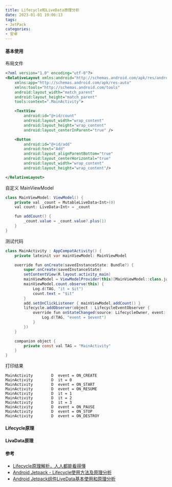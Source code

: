 ```yaml
---
title: Lifecycle和LiveData原理分析
date: 2023-01-01 19:06:13
tags:
- JetPack
categories:
- 安卓
---
```


#### 基本使用

布局文件

```xml
<?xml version="1.0" encoding="utf-8"?>
<RelativeLayout xmlns:android="http://schemas.android.com/apk/res/android"
    xmlns:app="http://schemas.android.com/apk/res-auto"
    xmlns:tools="http://schemas.android.com/tools"
    android:layout_width="match_parent"
    android:layout_height="match_parent"
    tools:context=".MainActivity">

    <TextView
        android:id="@+id/count"
        android:layout_width="wrap_content"
        android:layout_height="wrap_content"
        android:layout_centerInParent="true" />

    <Button
        android:id="@+id/add"
        android:text="Add"
        android:layout_alignParentBottom="true"
        android:layout_centerHorizontal="true"
        android:layout_width="wrap_content"
        android:layout_height="wrap_content"/>

</RelativeLayout>
```

自定义 MainViewModel

```java
class MainViewModel: ViewModel() {
    private val _count = MutableLiveData<Int>(0)
    val count: LiveData<Int> = _count

    fun addCount() {
        _count.value = _count.value?.plus(1)
    }
}
```

测试代码

```java
class MainActivity : AppCompatActivity() {
    private lateinit var mainViewModel: MainViewModel

    override fun onCreate(savedInstanceState: Bundle?) {
        super.onCreate(savedInstanceState)
        setContentView(R.layout.activity_main)
        mainViewModel = ViewModelProvider(this)[MainViewModel::class.java]
        mainViewModel.count.observe(this) {
            Log.d(TAG, "it = $it")
            count.text = "$it"
        }
        add.setOnClickListener { mainViewModel.addCount() }
        lifecycle.addObserver(object : LifecycleEventObserver {
            override fun onStateChanged(source: LifecycleOwner, event: Lifecycle.Event) {
                Log.d(TAG, "event = $event")
            }
        })
    }

    companion object {
        private const val TAG = "MainActivity"
    }
}
```

打印结果

```
MainActivity        D  event = ON_CREATE
MainActivity        D  it = 0
MainActivity        D  event = ON_START
MainActivity        D  event = ON_RESUME
MainActivity        D  it = 1
MainActivity        D  it = 2
MainActivity        D  it = 3
MainActivity        D  event = ON_PAUSE
MainActivity        D  event = ON_STOP
MainActivity        D  event = ON_DESTROY
```

#### Lifecycle原理

#### LivaData原理

#### 参考

+ [Lifecycle原理解析，人人都能看得懂](https://blog.csdn.net/chuyouyinghe/article/details/124040555)
+ [Android Jetpack - Lifecycle使用方法及原理分析](https://juejin.cn/post/6844903997346676749#heading-9)
+ [Android Jetpack组件LiveData基本使用和原理分析](https://zhuanlan.zhihu.com/p/321667726)